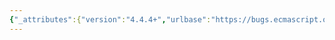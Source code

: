 ```yaml
---
{"_attributes":{"version":"4.4.4+","urlbase":"https://bugs.ecmascript.org/","maintainer":"dherman@mozilla.com"},"bug":{"bug_id":457,"creation_ts":"2012-07-07 20:20:00 -0700","short_desc":"13.5: \"FunctionBody\"","delta_ts":"2013-10-22 14:20:13 -0700","product":"Draft for 6th Edition","component":"editorial issue","version":"Rev 8: June 15, 2012 Draft","rep_platform":"All","op_sys":"All","bug_status":"RESOLVED","resolution":"FIXED","priority":"Normal","bug_severity":"normal","everconfirmed":true,"reporter":{"uid":"jmdyck","name":"Michael Dyck"},"assigned_to":{"uid":"allen","name":"Allen Wirfs-Brock"},"long_desc":[{"commentid":1139,"comment_count":0,"who":{"uid":"jmdyck","name":"Michael Dyck"},"bug_when":"2012-07-07 20:20:12 -0700","thetext":"In 13.5 \"Class Definitions\",\nunder \"Runtime Semantics: ClassDefinitionEvaluation\",\nstep 4 says:\n    \"If the ClassTail is contained in strict code\n     or if its FunctionBody is strict code, ...\"\n\nWhat FunctionBody? Change to \"ClassBody\" ?"},{"commentid":1151,"comment_count":1,"who":{"uid":"allen","name":"Allen Wirfs-Brock"},"bug_when":"2012-07-08 12:59:09 -0700","thetext":"FunctionBody actually need to be the body of the constructor method definition.\n\nHowever, note that strict is further used in this semantic rule.  The appropriate place would be to pass it as an argument in steps 9 and 14a. However, first we just need to decide whether classes and/or concise methods are always strict or not."},{"commentid":5950,"comment_count":2,"who":{"uid":"allen","name":"Allen Wirfs-Brock"},"bug_when":"2013-10-22 14:20:13 -0700","thetext":"fixed somewhere along the way"}]}}
---
```

